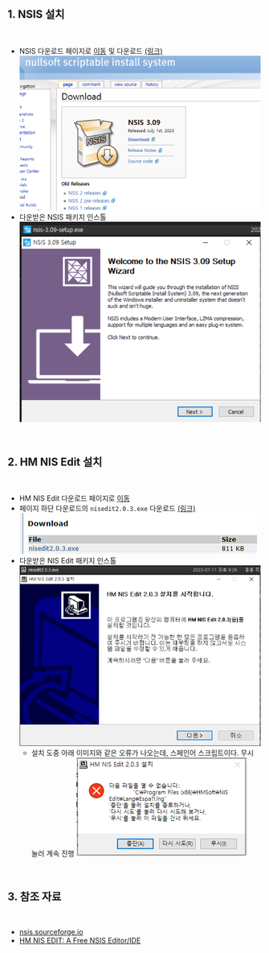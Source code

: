 ## 1. NSIS 설치

<br>

- NSIS 다운로드 페이지로 [이동](https://nsis.sourceforge.io/Download) 및 다운로드 [(링크)](https://prdownloads.sourceforge.net/nsis/nsis-3.09-setup.exe?download)
    ![NSIS 다운로드 페이지](./Images/1.PNG)
- 다운받은 NSIS 패키지 인스톨
    ![NSIS 설치](./Images/2.PNG)

<br>

## 2. HM NIS Edit 설치

<br>

- HM NIS Edit 다운로드 페이지로 [이동](https://hmne.sourceforge.net/)
- 페이지 하단 다운로드의 `nisedit2.0.3.exe` 다운로드 [(링크)](http://prdownloads.sourceforge.net/hmne/nisedit2.0.3.exe?download)
    ![NIS Edit 다운로드](./Images/3.PNG)
- 다운받은 NIS Edit 패키지 인스톨
    ![NIS Edit 설치](./Images/4.PNG)
    - 설치 도중 아래 이미지와 같은 오류가 나오는데, 스페인어 스크립트이다. 무시 눌러 계속 진행
        ![스페인어 오류](./Images/5.PNG)

<br>

## 3. 참조 자료

<br>

- [nsis.sourceforge.io](https://nsis.sourceforge.io)
- [HM NIS EDIT: A Free NSIS Editor/IDE](https://hmne.sourceforge.net/)